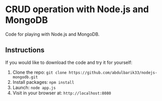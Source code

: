 
# CRUD operation with Node.js and MongoDB

Code for playing with Node.js and MongoDB. 

## Instructions

If you would like to download the code and try it for yourself:

1. Clone the repo: `git clone https://github.com/abdulbarik33/nodejs-mongodb.git`
2. Install packages: `npm install`
4. Launch: `node app.js`
5. Visit in your browser at: `http://localhost:8080`